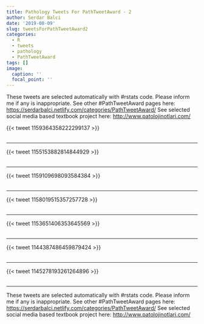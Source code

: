 ```yaml
---
title: Pathology Tweets For PathTweetAward - 2
author: Serdar Balci
date: '2019-08-09'
slug: tweetsForPathTweetAward2
categories:
  - R
  - tweets
  - pathology
  - PathTweetAward
tags: []
image:
  caption: ''
  focal_point: ''
---
```



These tweets are selected automatically with #rstats code. Please inform me if any is inappropriate.
See other #PathTweetAward pages here: https://serdarbalci.netlify.com/categories/PathTweetAward/ 
See selected social media based textbook project here: http://www.patolojinotlari.com/

{{< tweet 1159364358222299137 >}}
<br>
<br>
<hr>
{{< tweet 1155153882814844929 >}}
<br>
<br>
<hr>
{{< tweet 1159109698093584384 >}}
<br>
<br>
<hr>
{{< tweet 1158019515357257728 >}}
<br>
<br>
<hr>
{{< tweet 1153651406353645569 >}}
<br>
<br>
<hr>
{{< tweet 1144387486459879424 >}}
<br>
<br>
<hr>
{{< tweet 1145278193261264896 >}}
<br>
<br>
<hr>


These tweets are selected automatically with #rstats code. Please inform me if any is inappropriate.
See other #PathTweetAward pages here: https://serdarbalci.netlify.com/categories/PathTweetAward/ 
See selected social media based textbook project here: http://www.patolojinotlari.com/
